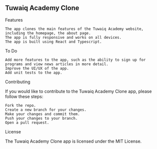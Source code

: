 ## Tuwaiq Academy Clone

Features

    The app clones the main features of the Tuwaiq Academy website, including the homepage, the about page.
    The app is fully responsive and works on all devices.
    The app is built using React and Typescript.

To Do

    Add more features to the app, such as the ability to sign up for programs and view news articles in more detail.
    Improve the UI/UX of the app.
    Add unit tests to the app.

Contributing

If you would like to contribute to the Tuwaiq Academy Clone app, please follow these steps:

    Fork the repo.
    Create a new branch for your changes.
    Make your changes and commit them.
    Push your changes to your branch.
    Open a pull request.

License

The Tuwaiq Academy Clone app is licensed under the MIT License.